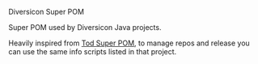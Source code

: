 

Diversicon Super POM

Super POM used by Diversicon Java projects.

Heavily inspired from [Tod Super POM](https://github.com/opendatatrentino/tod-super-pom), to manage repos and release you can use the same info scripts listed in that project.
